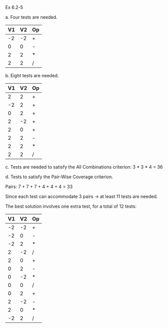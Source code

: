 Ex 6.2-5

a. Four tests are needed.

| V1   | V2   | Op   |
| ---- | ---- | ---- |
| -2   | -2   | +    |
| 0    | 0    | -    |
| 2    | 2    | *    |
| 2    | 2    | /    |

b. Eight tests are needed.

| V1   | V2   | Op   |
| ---- | ---- | ---- |
| 2    | 2    | +    |
| -2   | 2    | +    |
| 0    | 2    | +    |
| 2    | -2   | +    |
| 2    | 0    | +    |
| 2    | 2    | -    |
| 2    | 2    | *    |
| 2    | 2    | /    |

c. Tests are needed to satisfy the All Combinations criterion: 3 * 3 * 4 = 36

d. Tests to satisfy the Pair-Wise Coverage criterion.

Pairs: 7 + 7 + 7 + 4 + 4 + 4 = 33

Since each test can accommodate 3 pairs -> at least 11 tests are needed.

The best solution involves one extra test, for a total of 12 tests:

| V1   | V2   | Op   |
| ---- | ---- | ---- |
| -2   | -2   | +    |
| -2   | 0    | -    |
| -2   | 2    | *    |
| 2    | -2   | /    |
| 2    | 0    | +    |
| 0    | 2    | -    |
| 0    | -2   | *    |
| 0    | 0    | /    |
| 0    | 2    | +    |
| 2    | -2   | -    |
| 2    | 0    | *    |
| -2   | 2    | /    |

